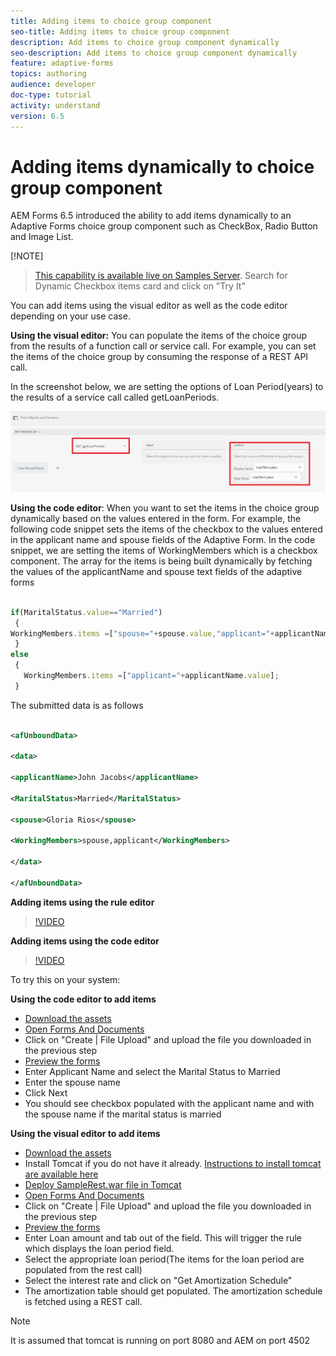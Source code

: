 ```yaml
---
title: Adding items to choice group component
seo-title: Adding items to choice group component
description: Add items to choice group component dynamically
seo-description: Add items to choice group component dynamically
feature: adaptive-forms
topics: authoring
audience: developer
doc-type: tutorial
activity: understand
version: 6.5
---
```



# Adding items dynamically to choice group component

 AEM Forms 6.5 introduced the ability to add items dynamically to an Adaptive Forms choice group component such as CheckBox, Radio Button and Image List.

 [!NOTE]

> [This capability is available live on Samples Server](https://forms.enablementadobe.com/content/samples/samples.html?query=0). Search for Dynamic Checkbox items card and click on "Try It"


You can add items using the visual editor as well as the code editor depending on your use case.

**Using the visual editor:** You can populate the items of the choice group from the results of a function call or service call. For example, you can set the items of the choice group by consuming the response of a REST API call.

In the screenshot below, we are setting the options of Loan Period(years) to the results of a service call called getLoanPeriods.

![Rule Editor](assets/ruleeditor.PNG)

**Using the code editor**: When you want to set the items in the choice group dynamically based on the values entered in the form. For example, the following code snippet sets the items of the checkbox to the values entered in the applicant name and spouse fields of the Adaptive Form.
 In the code snippet, we are setting the items of WorkingMembers which is a checkbox component. The array for the items is being built dynamically by fetching the values of the applicantName and spouse text fields of the adaptive forms

 ``` javascript {.line-numbers}
 
 if(MaritalStatus.value=="Married")
  {
WorkingMembers.items =["spouse="+spouse.value,"applicant="+applicantName.value];
  }
else
  {
    WorkingMembers.items =["applicant="+applicantName.value];
  }

 ```

The submitted data is as follows
 
 ``` xml {.line-numbers}

<afUnboundData>

<data>

<applicantName>John Jacobs</applicantName>

<MaritalStatus>Married</MaritalStatus>

<spouse>Gloria Rios</spouse>

<WorkingMembers>spouse,applicant</WorkingMembers>

</data>

</afUnboundData>

 ```

**Adding items using the rule editor**
 >[!VIDEO](https://video.tv.adobe.com/v/26847?quality=12)

**Adding items using the code editor**

 >[!VIDEO](https://video.tv.adobe.com/v/26848?quality=12)
 
 To try this on your system:

 **Using the code editor to add items**

* [Download the assets](assets/usingthecodeeditor.zip)
* [Open Forms And Documents](http://localhost:4502/aem/forms.html/content/dam/formsanddocuments)
* Click on "Create | File Upload" and upload the file you downloaded in the previous step
* [Preview the forms](http://localhost:4502/content/dam/formsanddocuments/simpleform/jcr:content?wcmmode=disabled)
* Enter Applicant Name and select the Marital Status to Married
* Enter the spouse name
* Click Next
* You should see checkbox populated with the applicant name and with the spouse name if the marital status is married

**Using the visual editor to add items**

* [Download the assets](assets/usingthevisualeditor.zip)
* Install Tomcat if you do not have it already. [Instructions to install tomcat are available here](https://docs.adobe.com/content/help/en/experience-manager-learn/forms/ic-print-channel-tutorial/introduction.html)
* [Deploy SampleRest.war file in Tomcat](http://forms.enablementadobe.com/content/DemoServerBundles/SampleRest.war)
* [Open Forms And Documents](http://localhost:4502/aem/forms.html/content/dam/formsanddocuments)
* Click on "Create | File Upload" and upload the file you downloaded in the previous step
* [Preview the forms](http://localhost:4502/content/dam/formsanddocuments/amortizationschedule/jcr:content?wcmmode=disabled)
* Enter Loan amount and tab out of the field. This will trigger the rule which displays the loan period field.
* Select the appropriate loan period(The items for the loan period are populated from the rest call)
* Select the interest rate and click on "Get Amortization Schedule"
* The amortization table should get populated. The amortization schedule is fetched using a REST call.

>[!NOTE]
> It is assumed that tomcat is running on port 8080 and AEM on port 4502 

